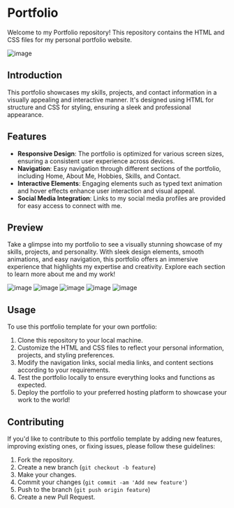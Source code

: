 # Portfolio

Welcome to my Portfolio repository! This repository contains the HTML and CSS files for my personal portfolio website.

![image](https://github.com/IshanviChauhan/Portfolio/assets/111958930/9c5975d6-3625-4b76-b819-a3f26d3b75ba)

## Introduction

This portfolio showcases my skills, projects, and contact information in a visually appealing and interactive manner. It's designed using HTML for structure and CSS for styling, ensuring a sleek and professional appearance.

## Features

- **Responsive Design**: The portfolio is optimized for various screen sizes, ensuring a consistent user experience across devices.
- **Navigation**: Easy navigation through different sections of the portfolio, including Home, About Me, Hobbies, Skills, and Contact.
- **Interactive Elements**: Engaging elements such as typed text animation and hover effects enhance user interaction and visual appeal.
- **Social Media Integration**: Links to my social media profiles are provided for easy access to connect with me.

## Preview

Take a glimpse into my portfolio to see a visually stunning showcase of my skills, projects, and personality. With sleek design elements, smooth animations, and easy navigation, this portfolio offers an immersive experience that highlights my expertise and creativity. Explore each section to learn more about me and my work!

![image](https://github.com/IshanviChauhan/Portfolio/assets/111958930/6a63ca09-e332-4b8e-ae4f-c34f942c6b07)
![image](https://github.com/IshanviChauhan/Portfolio/assets/111958930/619db46c-6477-42a7-9c67-adcce41ba927)
![image](https://github.com/IshanviChauhan/Portfolio/assets/111958930/0d2d4ac6-7b2c-47ae-a8ca-cbacb6507e43)
![image](https://github.com/IshanviChauhan/Portfolio/assets/111958930/d539521a-e820-4dd6-a88b-8aa5a9fe98b5)
![image](https://github.com/IshanviChauhan/Portfolio/assets/111958930/cad79ad2-ebae-4ca2-a857-bd51a17e4f27)

## Usage

To use this portfolio template for your own portfolio:

1. Clone this repository to your local machine.
2. Customize the HTML and CSS files to reflect your personal information, projects, and styling preferences.
3. Modify the navigation links, social media links, and content sections according to your requirements.
4. Test the portfolio locally to ensure everything looks and functions as expected.
5. Deploy the portfolio to your preferred hosting platform to showcase your work to the world!

## Contributing

If you'd like to contribute to this portfolio template by adding new features, improving existing ones, or fixing issues, please follow these guidelines:

1. Fork the repository.
2. Create a new branch (`git checkout -b feature`)
3. Make your changes.
4. Commit your changes (`git commit -am 'Add new feature'`)
5. Push to the branch (`git push origin feature`)
6. Create a new Pull Request.
